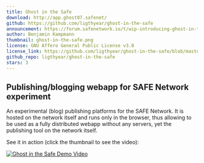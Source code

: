 ```yaml
---
title: Ghost in the Safe
download: http://app.ghost07.safenet/
github: https://github.com/ligthyear/ghost-in-the-safe
announcement: https://forum.safenetwork.io/t/wip-introducing-ghost-in-the-safe-publishing-blogging-webapp-for-safenetwork-experiment/9477
author: Benjamin Kampmann
thumbnail: ghost-in-the-safe.png
license: GNU Affero General Public License v3.0
license_link: https://github.com/ligthyear/ghost-in-the-safe/blob/master/LICENSE
github_repo: ligthyear/ghost-in-the-safe
stars: 3
---
```


## Publishing/blogging webapp for SAFE Network experiment

An experimental (blog) publishing platforms for the SAFE Network. It is hosted on the network itself and runs only in the browser, thus allowing to be used as a fully distributed webapp without any servers, yet the publishing tool on the network itself.

See it in action (click the thumbnail to see the video):

[![Ghost in the Safe Demo Video](http://s1.webmshare.com/t/nroAL.jpg)](http://webmshare.com/play/nroAL)
